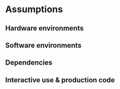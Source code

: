 # Assumptions

## Hardware environments



## Software environments



## Dependencies



## Interactive use & production code
